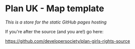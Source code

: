 # Plan UK - Map template
*This is a store for the static GitHub pages hosting*


If you're after the source (and you are!) go here:

https://github.com/developersociety/plan-girls-rights-source
